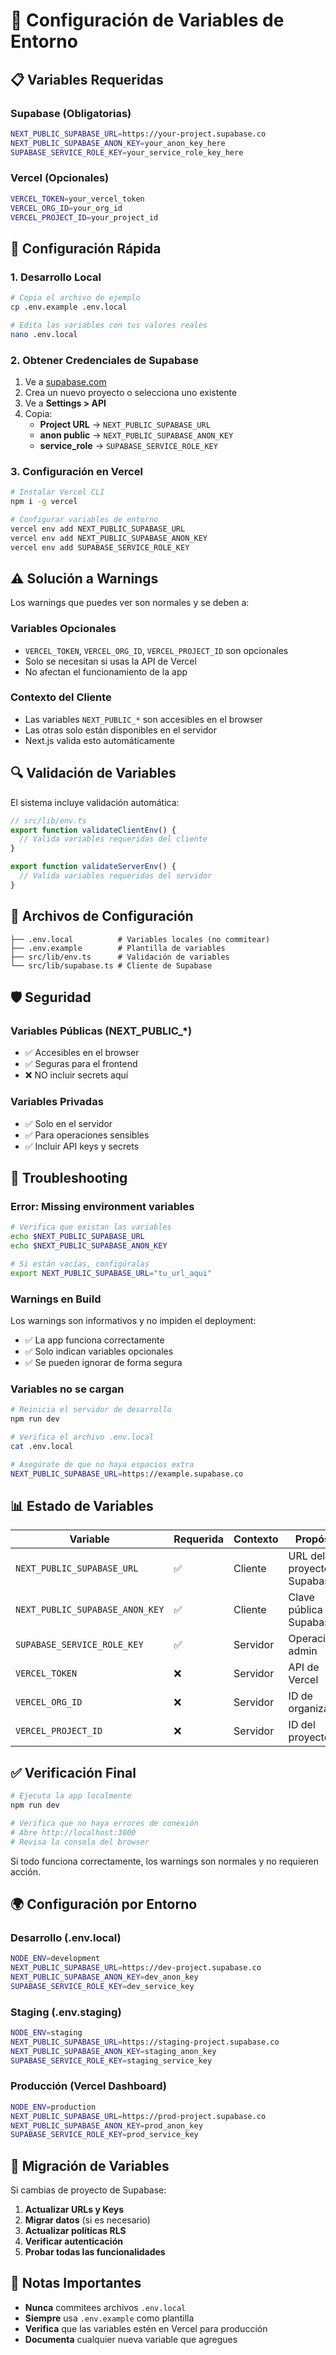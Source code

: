 # 🔧 Configuración de Variables de Entorno

## 📋 Variables Requeridas

### **Supabase (Obligatorias)**
```bash
NEXT_PUBLIC_SUPABASE_URL=https://your-project.supabase.co
NEXT_PUBLIC_SUPABASE_ANON_KEY=your_anon_key_here
SUPABASE_SERVICE_ROLE_KEY=your_service_role_key_here
```

### **Vercel (Opcionales)**
```bash
VERCEL_TOKEN=your_vercel_token
VERCEL_ORG_ID=your_org_id
VERCEL_PROJECT_ID=your_project_id
```

## 🚀 Configuración Rápida

### 1. **Desarrollo Local**
```bash
# Copia el archivo de ejemplo
cp .env.example .env.local

# Edita las variables con tus valores reales
nano .env.local
```

### 2. **Obtener Credenciales de Supabase**

1. Ve a [supabase.com](https://supabase.com)
2. Crea un nuevo proyecto o selecciona uno existente
3. Ve a **Settings > API**
4. Copia:
   - **Project URL** → `NEXT_PUBLIC_SUPABASE_URL`
   - **anon public** → `NEXT_PUBLIC_SUPABASE_ANON_KEY`
   - **service_role** → `SUPABASE_SERVICE_ROLE_KEY`

### 3. **Configuración en Vercel**

```bash
# Instalar Vercel CLI
npm i -g vercel

# Configurar variables de entorno
vercel env add NEXT_PUBLIC_SUPABASE_URL
vercel env add NEXT_PUBLIC_SUPABASE_ANON_KEY
vercel env add SUPABASE_SERVICE_ROLE_KEY
```

## ⚠️ Solución a Warnings

Los warnings que puedes ver son normales y se deben a:

### **Variables Opcionales**
- `VERCEL_TOKEN`, `VERCEL_ORG_ID`, `VERCEL_PROJECT_ID` son opcionales
- Solo se necesitan si usas la API de Vercel
- No afectan el funcionamiento de la app

### **Contexto del Cliente**
- Las variables `NEXT_PUBLIC_*` son accesibles en el browser
- Las otras solo están disponibles en el servidor
- Next.js valida esto automáticamente

## 🔍 Validación de Variables

El sistema incluye validación automática:

```typescript
// src/lib/env.ts
export function validateClientEnv() {
  // Valida variables requeridas del cliente
}

export function validateServerEnv() {
  // Valida variables requeridas del servidor
}
```

## 📁 Archivos de Configuración

```
├── .env.local          # Variables locales (no commitear)
├── .env.example        # Plantilla de variables
├── src/lib/env.ts      # Validación de variables
└── src/lib/supabase.ts # Cliente de Supabase
```

## 🛡️ Seguridad

### **Variables Públicas (NEXT_PUBLIC_*)**
- ✅ Accesibles en el browser
- ✅ Seguras para el frontend
- ❌ NO incluir secrets aquí

### **Variables Privadas**
- ✅ Solo en el servidor
- ✅ Para operaciones sensibles
- ✅ Incluir API keys y secrets

## 🔧 Troubleshooting

### **Error: Missing environment variables**
```bash
# Verifica que existan las variables
echo $NEXT_PUBLIC_SUPABASE_URL
echo $NEXT_PUBLIC_SUPABASE_ANON_KEY

# Si están vacías, configúralas
export NEXT_PUBLIC_SUPABASE_URL="tu_url_aqui"
```

### **Warnings en Build**
Los warnings son informativos y no impiden el deployment:
- ✅ La app funciona correctamente
- ✅ Solo indican variables opcionales
- ✅ Se pueden ignorar de forma segura

### **Variables no se cargan**
```bash
# Reinicia el servidor de desarrollo
npm run dev

# Verifica el archivo .env.local
cat .env.local

# Asegúrate de que no haya espacios extra
NEXT_PUBLIC_SUPABASE_URL=https://example.supabase.co
```

## 📊 Estado de Variables

| Variable | Requerida | Contexto | Propósito |
|----------|-----------|----------|-----------|
| `NEXT_PUBLIC_SUPABASE_URL` | ✅ | Cliente | URL del proyecto Supabase |
| `NEXT_PUBLIC_SUPABASE_ANON_KEY` | ✅ | Cliente | Clave pública de Supabase |
| `SUPABASE_SERVICE_ROLE_KEY` | ✅ | Servidor | Operaciones admin |
| `VERCEL_TOKEN` | ❌ | Servidor | API de Vercel |
| `VERCEL_ORG_ID` | ❌ | Servidor | ID de organización |
| `VERCEL_PROJECT_ID` | ❌ | Servidor | ID del proyecto |

## ✅ Verificación Final

```bash
# Ejecuta la app localmente
npm run dev

# Verifica que no haya errores de conexión
# Abre http://localhost:3000
# Revisa la consola del browser
```

Si todo funciona correctamente, los warnings son normales y no requieren acción.

## 🌍 Configuración por Entorno

### **Desarrollo (.env.local)**
```bash
NODE_ENV=development
NEXT_PUBLIC_SUPABASE_URL=https://dev-project.supabase.co
NEXT_PUBLIC_SUPABASE_ANON_KEY=dev_anon_key
SUPABASE_SERVICE_ROLE_KEY=dev_service_key
```

### **Staging (.env.staging)**
```bash
NODE_ENV=staging
NEXT_PUBLIC_SUPABASE_URL=https://staging-project.supabase.co
NEXT_PUBLIC_SUPABASE_ANON_KEY=staging_anon_key
SUPABASE_SERVICE_ROLE_KEY=staging_service_key
```

### **Producción (Vercel Dashboard)**
```bash
NODE_ENV=production
NEXT_PUBLIC_SUPABASE_URL=https://prod-project.supabase.co
NEXT_PUBLIC_SUPABASE_ANON_KEY=prod_anon_key
SUPABASE_SERVICE_ROLE_KEY=prod_service_key
```

## 🔄 Migración de Variables

Si cambias de proyecto de Supabase:

1. **Actualizar URLs y Keys**
2. **Migrar datos** (si es necesario)
3. **Actualizar políticas RLS**
4. **Verificar autenticación**
5. **Probar todas las funcionalidades**

## 📝 Notas Importantes

- **Nunca** commitees archivos `.env.local`
- **Siempre** usa `.env.example` como plantilla
- **Verifica** que las variables estén en Vercel para producción
- **Documenta** cualquier nueva variable que agregues
